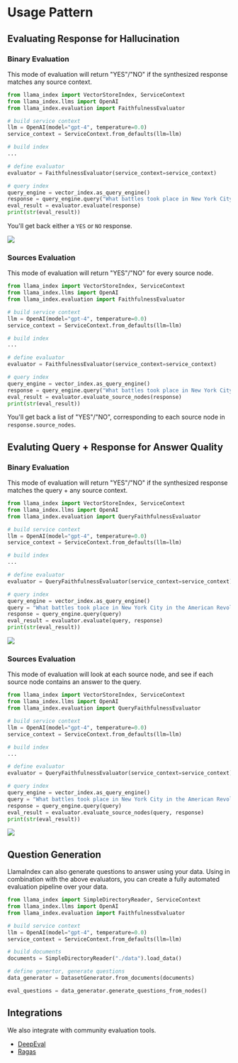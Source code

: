 # Usage Pattern

## Evaluating Response for Hallucination

### Binary Evaluation

This mode of evaluation will return "YES"/"NO" if the synthesized response matches any source context.

```python
from llama_index import VectorStoreIndex, ServiceContext
from llama_index.llms import OpenAI
from llama_index.evaluation import FaithfulnessEvaluator

# build service context
llm = OpenAI(model="gpt-4", temperature=0.0)
service_context = ServiceContext.from_defaults(llm=llm)

# build index
...

# define evaluator
evaluator = FaithfulnessEvaluator(service_context=service_context)

# query index
query_engine = vector_index.as_query_engine()
response = query_engine.query("What battles took place in New York City in the American Revolution?")
eval_result = evaluator.evaluate(response)
print(str(eval_result))

```

You'll get back either a `YES` or `NO` response.

![](/_static/evaluation/eval_response_context.png)

### Sources Evaluation

This mode of evaluation will return "YES"/"NO" for every source node.

```python
from llama_index import VectorStoreIndex, ServiceContext
from llama_index.llms import OpenAI
from llama_index.evaluation import FaithfulnessEvaluator

# build service context
llm = OpenAI(model="gpt-4", temperature=0.0)
service_context = ServiceContext.from_defaults(llm=llm)

# build index
...

# define evaluator
evaluator = FaithfulnessEvaluator(service_context=service_context)

# query index
query_engine = vector_index.as_query_engine()
response = query_engine.query("What battles took place in New York City in the American Revolution?")
eval_result = evaluator.evaluate_source_nodes(response)
print(str(eval_result))

```

You'll get back a list of "YES"/"NO", corresponding to each source node in `response.source_nodes`.

## Evaluting Query + Response for Answer Quality

### Binary Evaluation

This mode of evaluation will return "YES"/"NO" if the synthesized response matches the query + any source context.

```python
from llama_index import VectorStoreIndex, ServiceContext
from llama_index.llms import OpenAI
from llama_index.evaluation import QueryFaithfulnessEvaluator

# build service context
llm = OpenAI(model="gpt-4", temperature=0.0)
service_context = ServiceContext.from_defaults(llm=llm)

# build index
...

# define evaluator
evaluator = QueryFaithfulnessEvaluator(service_context=service_context)

# query index
query_engine = vector_index.as_query_engine()
query = "What battles took place in New York City in the American Revolution?"
response = query_engine.query(query)
eval_result = evaluator.evaluate(query, response)
print(str(eval_result))

```

![](/_static/evaluation/eval_query_response_context.png)

### Sources Evaluation

This mode of evaluation will look at each source node, and see if each source node contains an answer to the query.

```python
from llama_index import VectorStoreIndex, ServiceContext
from llama_index.llms import OpenAI
from llama_index.evaluation import QueryFaithfulnessEvaluator

# build service context
llm = OpenAI(model="gpt-4", temperature=0.0)
service_context = ServiceContext.from_defaults(llm=llm)

# build index
...

# define evaluator
evaluator = QueryFaithfulnessEvaluator(service_context=service_context)

# query index
query_engine = vector_index.as_query_engine()
query = "What battles took place in New York City in the American Revolution?"
response = query_engine.query(query)
eval_result = evaluator.evaluate_source_nodes(query, response)
print(str(eval_result))
```

![](/_static/evaluation/eval_query_sources.png)

## Question Generation

LlamaIndex can also generate questions to answer using your data. Using in combination with the above evaluators, you can create a fully automated evaluation pipeline over your data.

```python
from llama_index import SimpleDirectoryReader, ServiceContext
from llama_index.llms import OpenAI
from llama_index.evaluation import FaithfulnessEvaluator

# build service context
llm = OpenAI(model="gpt-4", temperature=0.0)
service_context = ServiceContext.from_defaults(llm=llm)

# build documents
documents = SimpleDirectoryReader("./data").load_data()

# define genertor, generate questions
data_generator = DatasetGenerator.from_documents(documents)

eval_questions = data_generator.generate_questions_from_nodes()
```

## Integrations

We also integrate with community evaluation tools.

- [DeepEval](../../../community/integrations/deepeval.md)
- [Ragas](https://github.com/explodinggradients/ragas/blob/main/docs/integrations/llamaindex.ipynb)
